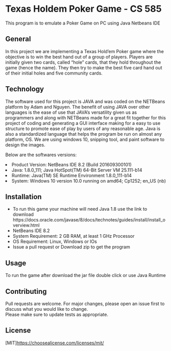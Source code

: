# Texas Holdem Poker Game - CS 585 

This program is to emulate a Poker Game on PC using Java Netbeans IDE

## General
<p>In this project we are implementing a Texas Hold’em Poker game where the objective is to win the best hand out of a group of players. Players are initially given two cards, called “hole” cards, that they hold throughout the game (hence the name). They then try to make the best five card hand out of their initial holes and five community cards.</p>

## Technology
<p>The software used for this project is JAVA and was coded on the NETBeans platform by Adam and Nguyen.  The benefit of using JAVA over other languages is the ease of use that JAVA’s versatility given us as programmers and along with NETBeans made for a great fit together for this project of coding and generating a GUI interface making for a easy to use structure to promote ease of play by users of any reasonable age. Java is also a standardized language that helps the program be run on almost any platform, OS. We are using windows 10, snipping tool, and paint software to design the images.</p>
<p>Below are the softwares versions:</p>
<li>Product Version: NetBeans IDE 8.2 (Build 201609300101)</li>
<li>Java: 1.8.0_111; Java HotSpot(TM) 64-Bit Server VM 25.111-b14</li>
<li>Runtime: Java(TM) SE Runtime Environment 1.8.0_111-b14</li>
<li>System: Windows 10 version 10.0 running on amd64; Cp1252; en_US (nb)</li>

## Installation
<ul>
  <li>To run this game your machine will need Java 1.8 use the link to download https://docs.oracle.com/javase/8/docs/technotes/guides/install/install_overview.html</li>
  <li>NetBeans IDE 8.2</li> 
  <li>System Requirement: 2 GB RAM, at least 1 GHz Processor</li>
  <li>OS Requirement: Linux, Windows or IOs</li>
  <li>Issue a pull request or Download zip to get the program</li>
</ul>
  
## Usage
<p>To run the game after download the jar file double click or use Java Runtime</p>

##  Contributing
<p>Pull requests are welcome. For major changes, please open an issue first to discuss what you would like to change.<br>
Please make sure to update tests as appropriate.
</p>

## License
[MIT]https://choosealicense.com/licenses/mit/

